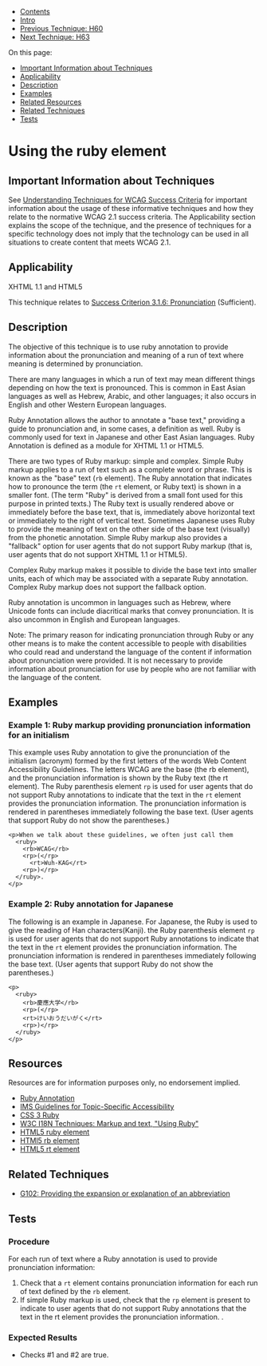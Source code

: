 -   [Contents](https://www.w3.org/WAI/WCAG21/Techniques/#techniques "Table of Contents")
-   [Intro](https://www.w3.org/WAI/WCAG21/Techniques/#introduction "Introduction to Techniques")
-   [Previous Technique: H60](H60)
-   [Next Technique: H63](H63)

On this page:

-   [Important Information about Techniques](#important-information)
-   [Applicability](#applicability)
-   [Description](#description)
-   [Examples](#examples)
-   [Related Resources](#resources)
-   [Related Techniques](#related)
-   [Tests](#tests)

Using the ruby element
======================

Important Information about Techniques
--------------------------------------

See [Understanding Techniques for WCAG Success Criteria](https://www.w3.org/WAI/WCAG21/Understanding/understanding-techniques) for important information about the usage of these informative techniques and how they relate to the normative WCAG 2.1 success criteria. The Applicability section explains the scope of the technique, and the presence of techniques for a specific technology does not imply that the technology can be used in all situations to create content that meets WCAG 2.1.

Applicability
-------------

XHTML 1.1 and HTML5

This technique relates to [Success Criterion 3.1.6: Pronunciation](https://www.w3.org/WAI/WCAG21/Understanding/pronunciation) (Sufficient).

Description
-----------

The objective of this technique is to use ruby annotation to provide information about the pronunciation and meaning of a run of text where meaning is determined by pronunciation.

There are many languages in which a run of text may mean different things depending on how the text is pronounced. This is common in East Asian languages as well as Hebrew, Arabic, and other languages; it also occurs in English and other Western European languages.

Ruby Annotation allows the author to annotate a "base text," providing a guide to pronunciation and, in some cases, a definition as well. Ruby is commonly used for text in Japanese and other East Asian languages. Ruby Annotation is defined as a module for XHTML 1.1 or HTML5.

There are two types of Ruby markup: simple and complex. Simple Ruby markup applies to a run of text such as a complete word or phrase. This is known as the "base" text (`rb` element). The Ruby annotation that indicates how to pronounce the term (the `rt` element, or Ruby text) is shown in a smaller font. (The term "Ruby" is derived from a small font used for this purpose in printed texts.) The Ruby text is usually rendered above or immediately before the base text, that is, immediately above horizontal text or immediately to the right of vertical text. Sometimes Japanese uses Ruby to provide the meaning of text on the other side of the base text (visually) from the phonetic annotation. Simple Ruby markup also provides a "fallback" option for user agents that do not support Ruby markup (that is, user agents that do not support XHTML 1.1 or HTML5).

Complex Ruby markup makes it possible to divide the base text into smaller units, each of which may be associated with a separate Ruby annotation. Complex Ruby markup does not support the fallback option.

Ruby annotation is uncommon in languages such as Hebrew, where Unicode fonts can include diacritical marks that convey pronunciation. It is also uncommon in English and European languages.

Note: The primary reason for indicating pronunciation through Ruby or any other means is to make the content accessible to people with disabilities who could read and understand the language of the content if information about pronunciation were provided. It is not necessary to provide information about pronunciation for use by people who are not familiar with the language of the content.

Examples
--------

### Example 1: Ruby markup providing pronunciation information for an initialism

This example uses Ruby annotation to give the pronunciation of the initialism (acronym) formed by the first letters of the words Web Content Accessibility Guidelines. The letters WCAG are the base (the rb element), and the pronunciation information is shown by the Ruby text (the rt element). The Ruby parenthesis element `rp` is used for user agents that do not support Ruby annotations to indicate that the text in the `rt` element provides the pronunciation information. The pronunciation information is rendered in parentheses immediately following the base text. (User agents that support Ruby do not show the parentheses.)

    <p>When we talk about these guidelines, we often just call them
      <ruby>
        <rb>WCAG</rb>
        <rp>(</rp>
          <rt>Wuh-KAG</rt>
        <rp>)</rp>
      </ruby>.
    </p>

### Example 2: Ruby annotation for Japanese

The following is an example in Japanese. For Japanese, the Ruby is used to give the reading of Han characters(Kanji). the Ruby parenthesis element `rp` is used for user agents that do not support Ruby annotations to indicate that the text in the `rt` element provides the pronunciation information. The pronunciation information is rendered in parentheses immediately following the base text. (User agents that support Ruby do not show the parentheses.)

    <p>
      <ruby>
        <rb>慶應大学</rb>
        <rp>(</rp>
        <rt>けいおうだいがく</rt>
        <rp>)</rp>
      </ruby>
    </p>    

Resources
---------

Resources are for information purposes only, no endorsement implied.

-   [Ruby Annotation](https://www.w3.org/TR/ruby/)
-   [IMS Guidelines for Topic-Specific Accessibility](http://www.imsglobal.org/accessibility/accessiblevers/sec11.html)
-   [CSS 3 Ruby](https://www.w3.org/TR/css3-ruby/)
-   [W3C I18N Techniques: Markup and text, "Using Ruby"](https://www.w3.org/International/techniques/markup#ruby)
-   [HTML5 ruby element](https://www.w3.org/TR/html5/text-level-semantics.html#the-ruby-element)
-   [HTMl5 rb element](https://www.w3.org/TR/html/text-level-semantics.html#the-rb-element)
-   [HTML5 rt element](https://www.w3.org/TR/html/text-level-semantics.html#the-rt-element)

Related Techniques
------------------

-   [G102: Providing the expansion or explanation of an abbreviation](https://www.w3.org/WAI/WCAG21/Techniques/general/G102)

Tests
-----

### Procedure

For each run of text where a Ruby annotation is used to provide pronunciation information:

1.  Check that a `rt` element contains pronunciation information for each run of text defined by the `rb` element.
2.  If simple Ruby markup is used, check that the `rp` element is present to indicate to user agents that do not support Ruby annotations that the text in the rt element provides the pronunciation information. .

### Expected Results

-   Checks \#1 and \#2 are true.
